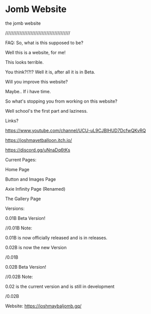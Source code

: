 # Jomb Website
the jomb website

/////////////////////////////////////////

FAQ:
So, what is this supposed to be?

Well this is a website, for me!

This looks terrible.

You think?!?!? Well it is, after all it is in Beta.

Will you improve this website?

Maybe.. If i have time.

So what's stopping you from working on this website?

Well school's the first part and laziness.

Links?

https://www.youtube.com/channel/UCU-uL9CJBIHUD7DcfwQKvRQ

https://joshmayetballoon.itch.io/

https://discord.gg/uNnaDq6tKs

Current Pages:

Home Page

Button and Images Page

Axie Infinity Page (Renamed)

The Gallery Page



Versions:

0.01B Beta Version! 

//0.01B Note:

0.01B is now officially released and is in releases.

0.02B is now the new Version

/0.01B

0.02B Beta Version!

//0.02B Note:

0.02 is the current version and is still in development

/0.02B



Website: https://joshmaybaljomb.gq/
